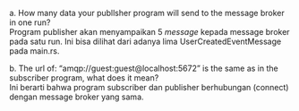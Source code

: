 a. How many data your publlsher program will send to the message broker in one run?<br/>
Program publisher akan menyampaikan 5 <i>message</i> kepada message broker pada satu run. Ini bisa dilihat dari adanya lima UserCreatedEventMessage pada main.rs.

b. The url of: “amqp://guest:guest@localhost:5672” is the same as in the subscriber program, what does it mean?<br/>
Ini berarti bahwa program subscriber dan publisher berhubungan (connect) dengan message broker yang sama.